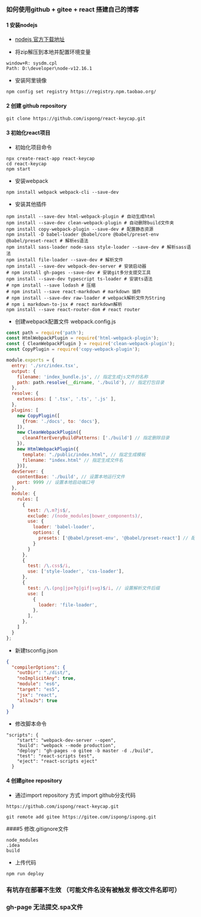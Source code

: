 ### 如何使用github + gitee + react 搭建自己的博客

#### 1 安装nodejs

- [nodejs 官方下载地址](https://nodejs.org/en/download/)

- 将zip解压到本地并配置环境变量
```
window+R: sysdm.cpl   
Path: D:\developer\node-v12.16.1
```
- 安装阿里镜像
```shell script
npm config set registry https://registry.npm.taobao.org/
```

#### 2 创建 github repository
```shell script
git clone https://github.com/ispong/react-keycap.git
```

#### 3 初始化react项目

- 初始化项目命令
```shell script
npx create-react-app react-keycap
cd react-keycap
npm start
```

- 安装webpack
```shell script
npm install webpack webpack-cli --save-dev
```

- 安装其他插件
```shell script
npm install --save-dev html-webpack-plugin # 自动生成html
npm install --save-dev clean-webpack-plugin # 自动删除build文件夹
npm install copy-webpack-plugin --save-dev # 配置静态资源
npm install -D babel-loader @babel/core @babel/preset-env @babel/preset-react # 解析es语法
npm install sass-loader node-sass style-loader --save-dev # 解析sass语法
npm install file-loader --save-dev # 解析文件
npm install --save-dev webpack-dev-server # 安装启动器
# npm install gh-pages --save-dev # 安装git多分支提交工具
npm install --save-dev typescript ts-loader # 安装ts语法
# npm install --save lodash # 压缩
# npm install --save react-markdown # markdown 插件
# npm install --save-dev raw-loader # webpack解析文件为String
# npm i markdown-to-jsx # react markdown解析
npm install --save react-router-dom # react router
```

- 创建webpack配置文件 webpack.config.js
```javascript
const path = require('path');
const HtmlWebpackPlugin = require('html-webpack-plugin');
const { CleanWebpackPlugin } = require('clean-webpack-plugin');
const CopyPlugin = require('copy-webpack-plugin');

module.exports = {
  entry: './src/index.tsx',
  output: {
    filename: 'index_bundle.js', // 指定生成js文件的名称
    path: path.resolve(__dirname, './build'), // 指定打包目录
  },
  resolve: {
    extensions: [ '.tsx', '.ts', '.js' ],
  },
  plugins: [
    new CopyPlugin([
      {from: './docs', to: 'docs'},
    ]),
    new CleanWebpackPlugin({
      cleanAfterEveryBuildPatterns: ['./build'] // 指定删除目录
    }),
    new HtmlWebpackPlugin({
      template: "./public/index.html", // 指定生成模板
      filename: "index.html" // 指定生成文件名
    })],
  devServer: {
    contentBase: './build', // 设置本地运行文件
    port: 9999 // 设置本地启动端口号
  },
  module: {
    rules: [
      {
        test: /\.m?js$/,
        exclude: /(node_modules|bower_components)/,
        use: {
          loader: 'babel-loader',
          options: {
            presets: ['@babel/preset-env', '@babel/preset-react'] // 配置es和react语法解析
          }
        }
      },
      {
        test: /\.css$/i,
        use: ['style-loader', 'css-loader'],
      },
      {
        test: /\.(png|jpe?g|gif|svg)$/i, // 设置解析文件后缀
        use: [
          {
            loader: 'file-loader',
          },
        ],
      },
    ]
  }
};
```

- 新建tsconfig.json
```json
{
  "compilerOptions": {
    "outDir": "./dist/",
    "noImplicitAny": true,
    "module": "es6",
    "target": "es5",
    "jsx": "react",
    "allowJs": true
  }
}
```

- 修改脚本命令
```
"scripts": {
    "start": "webpack-dev-server --open",
    "build": "webpack --mode production",
    "deploy": "gh-pages -o gitee -b master -d ./build",
    "test": "react-scripts test",
    "eject": "react-scripts eject"
  }
```

#### 4 创建gitee repository 

- 通过import repository 方式 import github分支代码
```
https://github.com/ispong/react-keycap.git

git remote add gitee https://gitee.com/ispong/ispong.git
```

####5 修改.gitignore文件
```
node_modules
.idea
build
```
- 上传代码
```
npm run deploy
```

### 有坑存在部署不生效 （可能文件名没有被触发  修改文件名即可）
### gh-page 无法提交.spa文件
